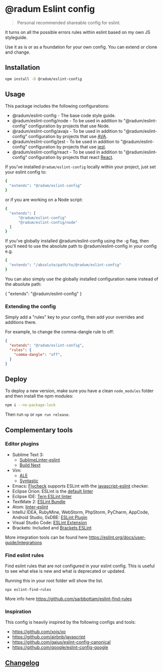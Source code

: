 # @radum Eslint config

> Personal recommended shareable config for eslint.

It turns on all the possible errors rules within eslint based on my own JS styleguide.

Use it as is or as a foundation for your own config. You can extend or clone and change.

## Installation

```bash
npm install -D @radum/eslint-config
```

## Usage

This package includes the following configurations:

* @radum/eslint-config - The base code style guide.
* @radum/eslint-config/node - To be used in addition to "@radum/eslint-config" configuration by projects that use Node.
* @radum/eslint-config/avajs - To be used in addition to "@radum/eslint-config" configuration by projects that use [AVA](https://ava.li/).
* @radum/eslint-config/jest - To be used in addition to "@radum/eslint-config" configuration by projects that use [jest](https://facebook.github.io/jest/).
* @radum/eslint-config/react - To be used in addition to "@radum/eslint-config" configuration by projects that react [React](https://facebook.github.io/react/).

If you've installed `@radum/eslint-config` locally within your project, just set your eslint config to:

```bash
{
  "extends": "@radum/eslint-config"
}
```

or if you are working on a Node script:

```bash
{
  "extends": [
	  "@radum/eslint-config"
	  "@radum/eslint-config/node"
  ]
}
```

If you've globally installed @radum/eslint-config using the -g flag, then you'll need to use the absolute path to @radum/eslint-config in your config e.g.

```bash
{
  "extends": "/absolute/path/to/@radum/eslint-config"
}
```

You can also simply use the globally installed configuration name instead of the absolute path:

{
  "extends": "@radum/eslint-config"
}

### Extending the config

Simply add a "rules" key to your config, then add your overrides and additions there.

For example, to change the comma-dangle rule to off:

```json
{
  "extends": "@radum/eslint-config",
  "rules": {
    "comma-dangle": "off",
  }
}
```

## Deploy

To deploy a new version, make sure you have a clean `node_modules` folder and then install the npm modules:

```bash
npm i --no-package-lock
```

Then run `np` or `npm run release`.

## Complementary tools

### Editor plugins

* Sublime Text 3:
    * [SublimeLinter-eslint](https://github.com/roadhump/SublimeLinter-eslint)
    * [Build Next](https://github.com/albertosantini/sublimetext-buildnext)
* Vim:
    * [ALE](https://github.com/w0rp/ale)
    * [Syntastic](https://github.com/vim-syntastic/syntastic/tree/master/syntax_checkers/javascript)
* Emacs: [Flycheck](http://www.flycheck.org/) supports ESLint with the [javascript-eslint](http://www.flycheck.org/en/latest/languages.html#javascript) checker.
* Eclipse Orion: ESLint is the [default linter](https://dev.eclipse.org/mhonarc/lists/orion-dev/msg02718.html)
* Eclipse IDE: [Tern ESLint linter](https://github.com/angelozerr/tern.java/wiki/Tern-Linter-ESLint)
* TextMate 2: [ESLint Bundle](https://github.com/natesilva/javascript-eslint.tmbundle)
* Atom: [linter-eslint](https://atom.io/packages/linter-eslint)
* IntelliJ IDEA, RubyMine, WebStorm, PhpStorm, PyCharm, AppCode, Android Studio, 0xDBE: [ESLint Plugin](https://plugins.jetbrains.com/plugin/7494-eslint)
* Visual Studio Code: [ESLint Extension](https://marketplace.visualstudio.com/items?itemName=dbaeumer.vscode-eslint)
* Brackets: Included and [Brackets ESLint](https://github.com/brackets-userland/brackets-eslint)

More integration tools can be found here https://eslint.org/docs/user-guide/integrations

### Find eslint rules

Find eslint rules that are not configured in your eslint config. This is useful to see what else is new and what is deprecated or updated.

Running this in your root folder will show the list.

```
npx eslint-find-rules
```

More info here https://github.com/sarbbottam/eslint-find-rules

### Inspiration

This config is heavily inspired by the following configs and tools:

- https://github.com/xojs/xo
- https://github.com/airbnb/javascript
- https://github.com/gajus/eslint-config-canonical
- https://github.com/google/eslint-config-google

## [Changelog](CHANGELOG.md)
